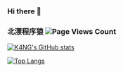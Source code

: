 ### Hi there 👋

<!--
**changxiaokang/changxiaokang** is a ✨ _special_ ✨ repository because its `README.md` (this file) appears on your GitHub profile.

Here are some ideas to get you started:

- 🔭 I’m currently working on ...
- 🌱 I’m currently learning ...
- 👯 I’m looking to collaborate on ...
- 🤔 I’m looking for help with ...
- 💬 Ask me about ...
- 📫 How to reach me: ...
- 😄 Pronouns: ...
- ⚡ Fun fact: ...
-->

### 北漂程序猿 ![Page Views Count](https://badges.toozhao.com/badges/01G5FBGMRC4VA7RQ0R5RB6E1SA/green.svg)

[![K4NG's GitHub stats](https://github-readme-stats.vercel.app/api?username=changxiaokang)](https://github.com/changxiaokang)

[![Top Langs](https://github-readme-stats.vercel.app/api/top-langs/?username=changxiaokang)](https://github.com/changxiaokang)

